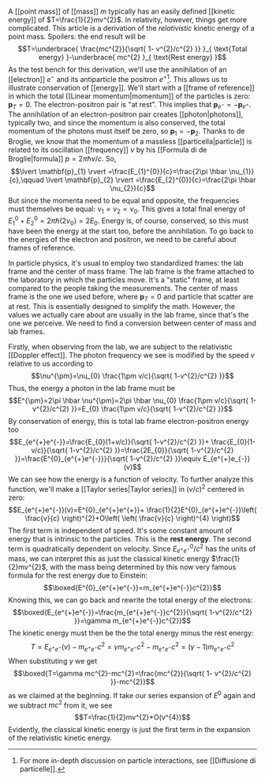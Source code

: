 A [[point mass]] of [[mass]] $m$ typically has an easily defined [[kinetic energy]] of $T=\frac{1}{2}mv^{2}$. In relativity, however, things get more complicated. This article is a derivation of the *relativistic* kinetic energy of a point mass. Spoilers: the end result will be
$$T=\underbrace{ \frac{mc^{2}}{\sqrt{ 1- v^{2}/c^{2} }} }_{ \text{Total energy} }-\underbrace{ mc^{2} }_{ \text{Rest energy} }$$
As the test bench for this derivation, we'll use the annihilation of an [[electron]] $e^{-}$ and its antiparticle the positron $e^{+}$[^1]. This allows us to illustrate conservation of [[energy]]. We'll start with a [[frame of reference]] in which the total [[Linear momentum|momentum]] of the particles is zero: $\mathbf{p}_{T}=0$. The electron-positron pair is "at rest". This implies that $\mathbf{p}_{e^{-}}=-\mathbf{p}_{e^{+}}$. The annihilation of an electron-positron pair creates [[photon|photons]], typically two, and since the momentum is also conserved, the total momentum of the photons must itself be zero, so $\mathbf{p}_{1}=-\mathbf{p}_{2}$. Thanks to de Broglie, we know that the momentum of a massless [[particella|particle]] is related to its oscillation [[frequency]] $\nu$ by his [[Formula di de Broglie|formula]] $p=2\pi \hbar \nu/c$. So,
$$\lvert \mathbf{p}_{1} \rvert =\frac{E_{1}^{0}}{c}=\frac{2\pi \hbar \nu_{1}}{c},\qquad \lvert \mathbf{p}_{2} \rvert =\frac{E_{2}^{0}}{c}=\frac{2\pi \hbar \nu_{2}}{c}$$
But since the momenta need to be equal and opposite, the frequencies must themselves be equal: $\nu_{1}=\nu_{2}=\nu_{0}$. This gives a total final energy of $E_{1}^{0}+E_{2}^{0}=2\pi \hbar (2\nu_{0})=2E_{0}$. Energy is, of course, conserved, so this must have been the energy at the start too, before the annihilation. To go back to the energies of the electron and positron, we need to be careful about frames of reference.

In particle physics, it's usual to employ two standardized frames: the lab frame and the center of mass frame. The lab frame is the frame attached to the laboratory in which the particles move. It's a "static" frame, at least compared to the people taking the measurements. The center of mass frame is the one we used before, where $\mathbf{p}_{T}=0$ and particle that scatter are at rest. This is essentially designed to simplify the math. However, the values we actually care about are usually in the lab frame, since that's the one we perceive. We need to find a conversion between center of mass and lab frames.

Firstly, when observing from the lab, we are subject to the relativistic [[Doppler effect]]. The photon frequency we see is modified by the speed $v$ relative to us according to
$$\nu^{\pm}=\nu_{0} \frac{1\pm v/c}{\sqrt{ 1-v^{2}/c^{2} }}$$
Thus, the energy a photon in the lab frame must be
$$E^{\pm}=2\pi \hbar \nu^{\pm}=2\pi \hbar \nu_{0} \frac{1\pm v/c}{\sqrt{ 1-v^{2}/c^{2} }}=E_{0} \frac{1\pm v/c}{\sqrt{ 1-v^{2}/c^{2} }}$$
By conservation of energy, this is total lab frame electron-positron energy too
$$E_{e^{+}e^{-}}=\frac{E_{0}(1+v/c)}{\sqrt{ 1-v^{2}/c^{2} }}+ \frac{E_{0}(1-v/c)}{\sqrt{ 1-v^{2}/c^{2} }}=\frac{2E_{0}}{\sqrt{ 1-v^{2}/c^{2} }}=\frac{E^{0}_{e^{+}e^{-}}}{\sqrt{ 1-v^{2}/c^{2} }}\equiv E_{e^{+}e_{-}}(v)$$
 We can see how the energy is a function of velocity. To further analyze this function, we'll make a [[Taylor series|Taylor series]] in $(v/c)^{2}$ centered in zero:
$$E_{e^{+}e^{-}}(v)=E^{0}_{e^{+}e^{+}}+ \frac{1}{2}E^{0}_{e^{+}e^{-}}\left( \frac{v}{c} \right)^{2}+O\left( \left( \frac{v}{c} \right)^{4} \right)$$
The first term is independent of speed. It's some constant amount of energy that is intrinsic to the particles. This is the **rest energy**. The second term is quadratically dependent on velocity. Since $E^{0}_{e^{+}e^{-}}/c^{2}$ has the units of mass, we can interpret this as just the classical kinetic energy $\frac{1}{2}mv^{2}$, with the mass being determined by this now very famous formula for the rest energy due to Einstein:
$$\boxed{E^{0}_{e^{+}e^{-}}=m_{e^{+}e^{-}}c^{2}}$$
Knowing this, we can go back and rewrite the total energy of the electrons:
$$\boxed{E_{e^{+}e^{-}}=\frac{m_{e^{+}e^{-}}c^{2}}{\sqrt{ 1-v^{2}/c^{2} }}=\gamma m_{e^{+}e^{-}}c^{2}}$$
The kinetic energy must then be the the total energy minus the rest energy:
$$T=E_{e^{+}e^{-}}(v)-m_{e^{+}e^{-}}c^{2}=\gamma m_{e^{+}e^{-}}c^{2}-m_{e^{+}e^{-}}c^{2}=(\gamma-1)m_{e^{+}e^{-}}c^{2}$$
When substituting $\gamma$ we get
$$\boxed{T=\gamma mc^{2}-mc^{2}=\frac{mc^{2}}{\sqrt{ 1- v^{2}/c^{2} }}-mc^{2}}$$
as we claimed at the beginning. If take our series expansion of $E^{0}$ again and we subtract $mc^{2}$ from it, we see
$$T=\frac{1}{2}mv^{2}+O(v^{4})$$
Evidently, the classical kinetic energy is just the first term in the expansion of the relativistic kinetic energy.


[^1]: For more in-depth discussion on particle interactions, see [[Diffusione di particelle]].
